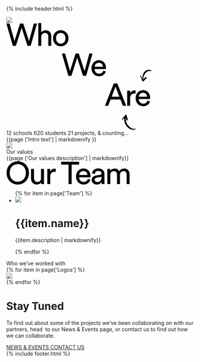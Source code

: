 {% include header.html %}
<div class="som-splash">
  <div class="som_splash__image-wrapper">
    <img class="som-splash__image" src="{{page ['Who we are splash image']}}">
  </div>
</div>
<div class="som-panel scroller left beige book noPad">
  <div class="flex">
  <div class="som-left white">
    <div class="som-left-title">
      <svg width="389" height="285" viewBox="0 0 389 285" xmlns="http://www.w3.org/2000/svg" xmlns:xlink="http://www.w3.org/1999/xlink"><defs><path id="a" d="M0 0h37v40H0z"/><path id="b" d="M0 0h23v34H0z"/></defs><g fill="none" fill-rule="evenodd"><path d="M73.592 1.444h8.484L65.108 61h-8.484l-15.54-48.3L25.712 61H17.48L.26 1.444h8.484l13.104 46.62L36.8 1.444h8.652L60.74 48.568 73.592 1.444zM93.434 61h-7.896V.184h7.896V25.3c1.456-2.128 3.276-3.64 5.46-4.536a17.76 17.76 0 016.804-1.344c2.408 0 4.522.406 6.342 1.218 1.82.812 3.332 1.932 4.536 3.36 1.204 1.428 2.1 3.122 2.688 5.082.588 1.96.882 4.06.882 6.3V61h-7.896V36.724c0-1.4-.154-2.716-.462-3.948-.308-1.232-.84-2.31-1.596-3.234-.756-.924-1.736-1.652-2.94-2.184-1.204-.532-2.674-.798-4.41-.798-1.512 0-2.842.28-3.99.84a8.568 8.568 0 00-2.898 2.268c-.784.952-1.386 2.072-1.806 3.36-.42 1.288-.658 2.688-.714 4.2V61zm52.097-5.796c1.68 0 3.276-.308 4.788-.924 1.512-.616 2.856-1.54 4.032-2.772 1.176-1.232 2.1-2.744 2.772-4.536.672-1.792 1.008-3.864 1.008-6.216 0-2.352-.336-4.41-1.008-6.174-.672-1.764-1.596-3.262-2.772-4.494-1.176-1.232-2.52-2.156-4.032-2.772a12.568 12.568 0 00-4.788-.924c-1.68 0-3.276.308-4.788.924-1.512.616-2.856 1.54-4.032 2.772-1.176 1.232-2.1 2.73-2.772 4.494-.672 1.764-1.008 3.822-1.008 6.174 0 2.352.336 4.424 1.008 6.216.672 1.792 1.596 3.304 2.772 4.536 1.176 1.232 2.52 2.156 4.032 2.772 1.512.616 3.108.924 4.788.924zm0-35.868c3.024 0 5.796.546 8.316 1.638 2.52 1.092 4.704 2.59 6.552 4.494 1.848 1.904 3.276 4.158 4.284 6.762 1.008 2.604 1.512 5.446 1.512 8.526s-.504 5.936-1.512 8.568c-1.008 2.632-2.436 4.9-4.284 6.804-1.848 1.904-4.032 3.402-6.552 4.494-2.52 1.092-5.292 1.638-8.316 1.638-3.024 0-5.796-.546-8.316-1.638-2.52-1.092-4.704-2.59-6.552-4.494-1.848-1.904-3.276-4.172-4.284-6.804-1.008-2.632-1.512-5.488-1.512-8.568 0-3.08.504-5.922 1.512-8.526s2.436-4.858 4.284-6.762c1.848-1.904 4.032-3.402 6.552-4.494 2.52-1.092 5.292-1.638 8.316-1.638zm76.396 62.108h8.484L213.443 141h-8.484l-15.54-48.3-15.372 48.3h-8.232l-17.22-59.556h8.484l13.104 46.62 14.952-46.62h8.652l15.288 47.124 12.852-47.124zm36.221 35.196c-.112-2.912-1.092-5.362-2.94-7.35-1.848-1.988-4.564-2.982-8.148-2.982-1.68 0-3.178.294-4.494.882-1.316.588-2.436 1.372-3.36 2.352a12.104 12.104 0 00-2.226 3.318 10.13 10.13 0 00-.924 3.78h22.092zm7.98 12.852a17.735 17.735 0 01-2.478 4.998 17.97 17.97 0 01-3.948 4.032c-1.54 1.148-3.29 2.058-5.25 2.73-1.96.672-4.116 1.008-6.468 1.008-2.688 0-5.264-.476-7.728-1.428a18.87 18.87 0 01-6.51-4.2c-1.876-1.848-3.36-4.116-4.452-6.804-1.092-2.688-1.638-5.74-1.638-9.156 0-3.192.532-6.09 1.596-8.694 1.064-2.604 2.478-4.844 4.242-6.72a18.787 18.787 0 016.174-4.368 17.946 17.946 0 017.308-1.554c3.08 0 5.838.518 8.274 1.554 2.436 1.036 4.466 2.478 6.09 4.326 1.624 1.848 2.87 4.074 3.738 6.678.868 2.604 1.302 5.474 1.302 8.61 0 .504-.014.98-.042 1.428a8.46 8.46 0 01-.126 1.092h-30.408c.056 1.792.392 3.444 1.008 4.956.616 1.512 1.47 2.814 2.562 3.906a11.267 11.267 0 003.864 2.52c1.484.588 3.066.882 4.746.882 3.304 0 5.824-.784 7.56-2.352 1.736-1.568 2.996-3.5 3.78-5.796l6.804 2.352zm38.914 74.876h-26.376l-6.3 16.632h-8.82l23.688-59.556h9.492L320.414 221h-8.904l-6.468-16.632zm-23.436-7.644h20.496l-10.332-26.712-10.164 26.712zm63.857-8.148a24.342 24.342 0 00-3.444-.252c-3.304 0-5.978.966-8.022 2.898-2.044 1.932-3.066 5.11-3.066 9.534V221h-7.896v-40.404h7.728v7.056c.728-1.568 1.582-2.842 2.562-3.822.98-.98 2.002-1.764 3.066-2.352a11.354 11.354 0 013.276-1.218 16.294 16.294 0 013.192-.336c.56 0 1.078.028 1.554.084.476.056.826.112 1.05.168v8.4zm30.678 8.064c-.112-2.912-1.092-5.362-2.94-7.35-1.848-1.988-4.564-2.982-8.148-2.982-1.68 0-3.178.294-4.494.882-1.316.588-2.436 1.372-3.36 2.352a12.104 12.104 0 00-2.226 3.318 10.13 10.13 0 00-.924 3.78h22.092zm7.98 12.852a17.735 17.735 0 01-2.478 4.998 17.97 17.97 0 01-3.948 4.032c-1.54 1.148-3.29 2.058-5.25 2.73-1.96.672-4.116 1.008-6.468 1.008-2.688 0-5.264-.476-7.728-1.428a18.87 18.87 0 01-6.51-4.2c-1.876-1.848-3.36-4.116-4.452-6.804-1.092-2.688-1.638-5.74-1.638-9.156 0-3.192.532-6.09 1.596-8.694 1.064-2.604 2.478-4.844 4.242-6.72a18.787 18.787 0 016.174-4.368 17.946 17.946 0 017.308-1.554c3.08 0 5.838.518 8.274 1.554 2.436 1.036 4.466 2.478 6.09 4.326 1.624 1.848 2.87 4.074 3.738 6.678.868 2.604 1.302 5.474 1.302 8.61 0 .504-.014.98-.042 1.428-.028.448-.07.812-.126 1.092h-30.408c.056 1.792.392 3.444 1.008 4.956.616 1.512 1.47 2.814 2.562 3.906a11.267 11.267 0 003.864 2.52c1.484.588 3.066.882 4.746.882 3.304 0 5.824-.784 7.56-2.352 1.736-1.568 2.996-3.5 3.78-5.796l6.804 2.352z" fill="#000" fill-rule="nonzero"/><g transform="scale(1 -1) rotate(-63 65.716 -357.181)"><mask id="c" fill="#fff"><use xlink:href="#b"/></mask><path d="M15.562 12.113c-.163.854.128 1.726 1.063 1.954.898.219 1.85.206 2.697.286.124-1.343.042-2.364.333-3.259.794-2.44 1.74-4.83 2.635-7.236.199-.534.498-1.038.636-1.585.325-1.28-.452-2.351-1.75-2.269-3.145.2-6.286.483-9.424.773-1.997.184-3.993.402-5.977.688-.67.097-1.5.235-1.41 1.399 3.485.6 6.889-.317 10.566-.712-.338.278-.483.401-.631.52-2.558 2.043-5.142 4.053-7.669 6.135C3.001 11.797.917 15.71.197 20.392c-.78 5.074.754 9.285 4.61 12.59 1.026.88 2.213 1.186 3.62.932-.12-.235-.152-.356-.227-.436-4.443-4.73-5.22-10.09-2.751-16.072 2.367-5.737 6.633-9.755 11.406-13.334.231-.174.5-.297.964-.567-.369 1.082-.715 1.907-.93 2.767-.484 1.936-.953 3.88-1.327 5.841" fill="#000" mask="url(#c)"/></g><path d="M309.708 255.456c2.55-2.985 5.114-5.957 7.671-8.935.167-.195.385-.387.452-.616.38-1.28 1.47-.801 2.294-.88.853-.082 1.205.495 1.371 1.25.156.71.401 1.402.585 2.106.869 3.312 1.766 6.618 2.573 9.945.272 1.121-.391 1.729-1.572 1.74-1.438.013-1.897-1.053-2.296-2.065-.511-1.294-.863-2.648-1.284-3.976l-.152.031c-.015.206-.036.411-.045.617-.336 7.638 2.465 14.237 7.37 19.941 4.528 5.264 10.095 8.723 17.581 7.854.533-.062 1.093.094 1.744.159-.528 1.234-1.391 1.738-2.528 1.961-5.365 1.054-10.263.077-14.896-2.832-7.84-4.92-15.241-16.39-13.248-28.622-.431.51-.74.916-1.091 1.282-1.136 1.185-2.234 2.413-3.467 3.493-.35.307-1.108.165-1.68.228-.027-.533-.151-1.084-.053-1.593.076-.392.393-.763.67-1.088" fill="#000"/></g></svg>
    </div>
    <div class="som-left_numbers">
    <span>12  schools</span>
    <span>620 students</span>
    <span>21 projects,</span>
    <span>& counting…</span>
    </div>
  </div>
  <div class="som-right">
    <div class="som-scroll-text left bottom">
      {{page ['Intro text'] | markdownify }}
    </div>
  </div>
  </div>
</div>
<div class="som-panel scroller left white noPad">
  <div class="flex">
  <div class="som-left">
    <img src="{{page ['Our Values Image']}}">
  </div>
  <div class="som-right">
    <div class="som-scroll-text">
      <div class="som-scroll-sub-head">
        Our values
      </div>
      {{page ['Our values description'] | markdownify}}
    </div>
  </div>
  </div>
</div>
<div class="som-panel scroller left team blue noPad">
  <div class="flex">
  <div class="som-left">
  <div class="som-left-title centred">
    <svg width="330" height="63" viewBox="0 0 330 63" xmlns="http://www.w3.org/2000/svg"><path d="M9.18 31.18c0 3.864.602 7.266 1.806 10.206 1.204 2.94 2.8 5.404 4.788 7.392 1.988 1.988 4.27 3.472 6.846 4.452 2.576.98 5.264 1.47 8.064 1.47 2.744 0 5.418-.49 8.022-1.47s4.9-2.464 6.888-4.452c1.988-1.988 3.584-4.452 4.788-7.392 1.204-2.94 1.806-6.342 1.806-10.206s-.602-7.266-1.806-10.206c-1.204-2.94-2.8-5.39-4.788-7.35a19.48 19.48 0 00-6.888-4.41 22.599 22.599 0 00-8.022-1.47c-2.8 0-5.488.49-8.064 1.47a19.566 19.566 0 00-6.846 4.41c-1.988 1.96-3.584 4.41-4.788 7.35-1.204 2.94-1.806 6.342-1.806 10.206zm-8.4 0c0-4.984.854-9.394 2.562-13.23 1.708-3.836 3.962-7.07 6.762-9.702a28.978 28.978 0 019.576-6.006C23.264.87 26.932.184 30.684.184s7.42.686 11.004 2.058a28.978 28.978 0 019.576 6.006c2.8 2.632 5.054 5.866 6.762 9.702 1.708 3.836 2.562 8.246 2.562 13.23s-.854 9.408-2.562 13.272c-1.708 3.864-3.962 7.112-6.762 9.744a28.978 28.978 0 01-9.576 6.006c-3.584 1.372-7.252 2.058-11.004 2.058s-7.42-.686-11.004-2.058a28.978 28.978 0 01-9.576-6.006c-2.8-2.632-5.054-5.88-6.762-9.744C1.634 40.588.78 36.164.78 31.18zm92.418 24.948c-1.12 2.128-2.8 3.682-5.04 4.662s-4.536 1.47-6.888 1.47c-2.352 0-4.466-.42-6.342-1.26-1.876-.84-3.458-1.988-4.746-3.444-1.288-1.456-2.282-3.164-2.982-5.124-.7-1.96-1.05-4.088-1.05-6.384V20.596h7.896v24.276c0 1.4.168 2.73.504 3.99.336 1.26.868 2.366 1.596 3.318.728.952 1.666 1.708 2.814 2.268 1.148.56 2.562.84 4.242.84 3.192 0 5.586-.952 7.182-2.856s2.394-4.396 2.394-7.476v-24.36h7.896v32.928c0 1.624.042 3.094.126 4.41.084 1.316.182 2.338.294 3.066h-7.56c-.112-.448-.196-1.162-.252-2.142-.056-.98-.084-1.89-.084-2.73zm38.825-27.552a24.342 24.342 0 00-3.444-.252c-3.304 0-5.978.966-8.022 2.898-2.044 1.932-3.066 5.11-3.066 9.534V61h-7.896V20.596h7.728v7.056c.728-1.568 1.582-2.842 2.562-3.822.98-.98 2.002-1.764 3.066-2.352a11.354 11.354 0 013.276-1.218 16.295 16.295 0 013.192-.336c.56 0 1.078.028 1.554.084.476.056.826.112 1.05.168v8.4zm42.623-19.488V61h-8.232V9.088h-19.908V1.444h48.048v7.644h-19.908zm42.186 27.552c-.112-2.912-1.092-5.362-2.94-7.35-1.848-1.988-4.564-2.982-8.148-2.982-1.68 0-3.178.294-4.494.882-1.316.588-2.436 1.372-3.36 2.352a12.104 12.104 0 00-2.226 3.318 10.13 10.13 0 00-.924 3.78h22.092zm7.98 12.852a17.735 17.735 0 01-2.478 4.998 17.97 17.97 0 01-3.948 4.032c-1.54 1.148-3.29 2.058-5.25 2.73-1.96.672-4.116 1.008-6.468 1.008-2.688 0-5.264-.476-7.728-1.428a18.87 18.87 0 01-6.51-4.2c-1.876-1.848-3.36-4.116-4.452-6.804-1.092-2.688-1.638-5.74-1.638-9.156 0-3.192.532-6.09 1.596-8.694 1.064-2.604 2.478-4.844 4.242-6.72a18.787 18.787 0 016.174-4.368 17.946 17.946 0 017.308-1.554c3.08 0 5.838.518 8.274 1.554 2.436 1.036 4.466 2.478 6.09 4.326 1.624 1.848 2.87 4.074 3.738 6.678.868 2.604 1.302 5.474 1.302 8.61 0 .504-.014.98-.042 1.428-.028.448-.07.812-.126 1.092h-30.408c.056 1.792.392 3.444 1.008 4.956.616 1.512 1.47 2.814 2.562 3.906a11.267 11.267 0 003.864 2.52c1.484.588 3.066.882 4.746.882 3.304 0 5.824-.784 7.56-2.352 1.736-1.568 2.996-3.5 3.78-5.796l6.804 2.352zm3.294.672c0-1.792.308-3.402.924-4.83.616-1.428 1.47-2.646 2.562-3.654 1.092-1.008 2.394-1.82 3.906-2.436a22.267 22.267 0 014.872-1.344l10.92-1.596c1.232-.168 2.058-.532 2.478-1.092.42-.56.63-1.204.63-1.932 0-1.96-.686-3.654-2.058-5.082-1.372-1.428-3.598-2.142-6.678-2.142-2.8 0-4.956.77-6.468 2.31-1.512 1.54-2.408 3.486-2.688 5.838l-7.56-1.764a13.863 13.863 0 011.722-5.292 14.16 14.16 0 013.57-4.158c1.456-1.148 3.15-2.044 5.082-2.688 1.932-.644 3.99-.966 6.174-.966 3.024 0 5.6.406 7.728 1.218 2.128.812 3.864 1.89 5.208 3.234a12.16 12.16 0 012.94 4.704 17.19 17.19 0 01.924 5.628v20.244c0 1.792.056 3.22.168 4.284.112 1.064.224 1.848.336 2.352h-7.728c-.112-.504-.21-1.176-.294-2.016-.084-.84-.126-1.988-.126-3.444-.448.728-1.036 1.484-1.764 2.268-.728.784-1.624 1.512-2.688 2.184-1.064.672-2.31 1.218-3.738 1.638-1.428.42-3.038.63-4.83.63-2.072 0-3.934-.336-5.586-1.008-1.652-.672-3.066-1.554-4.242-2.646a11.53 11.53 0 01-2.73-3.822 11.295 11.295 0 01-.966-4.62zm14.616 5.46c1.624 0 3.15-.21 4.578-.63 1.428-.42 2.66-1.092 3.696-2.016 1.036-.924 1.862-2.156 2.478-3.696.616-1.54.924-3.402.924-5.586v-1.848l-12.348 1.848c-1.68.28-3.08.91-4.2 1.89-1.12.98-1.68 2.366-1.68 4.158 0 1.512.588 2.87 1.764 4.074 1.176 1.204 2.772 1.806 4.788 1.806zM270.039 61V20.596h7.56v5.376c1.288-2.24 3.066-3.892 5.334-4.956 2.268-1.064 4.578-1.596 6.93-1.596 2.52 0 4.886.616 7.098 1.848 2.212 1.232 3.878 3.164 4.998 5.796 1.624-2.912 3.64-4.914 6.048-6.006 2.408-1.092 4.9-1.638 7.476-1.638 1.736 0 3.444.308 5.124.924a12.82 12.82 0 014.494 2.814c1.316 1.26 2.366 2.856 3.15 4.788.784 1.932 1.176 4.214 1.176 6.846V61h-7.812V35.632c0-2.632-.686-4.83-2.058-6.594-1.372-1.764-3.542-2.646-6.51-2.646-2.8 0-5.054.966-6.762 2.898-1.708 1.932-2.562 4.354-2.562 7.266V61h-7.896V35.632c0-2.632-.672-4.83-2.016-6.594-1.344-1.764-3.528-2.646-6.552-2.646-2.856 0-5.138.952-6.846 2.856-1.708 1.904-2.562 4.368-2.562 7.392V61h-7.812z" fill="#000" fill-rule="nonzero"/></svg>
  </div>
  </div>
  <div class="som-right white">
    <div class="som-scroll-text">
      <div class="som-team-grid">
      <ul>
      {% for item in page['Team']  %}
          <li class="team">
            <div class="team-wrapper">
              <img src="{{item.image}}">
            </div>
            <h1>{{item.name}}</h1>
            <p>{{item.description | markdownify}}</p>
          </li>
      {% endfor %}
      </ul>
      </div>
    </div>
  </div>
  </div>
</div>
<div class="som-panel white">
  <div class="som-wrapper">
  <div class="som-sub-head">
    Who we’ve worked with
  </div>
  <div class="flex logos">
  {% for item in page['Logos']  %}
      <div class="logo"><img src="{{item.Logo}}"></div>
  {% endfor %}
  </div>
  <div class="circle team">
    <div class="circle-text">
    <h1>Stay Tuned</h1>
    <p>To find out about some of the projects we’ve been collaborating on with our partners, head  to our News & Events page, or comtact us to find out how we can collaborate.</p>
    <div class="links flex">
      <a href="">NEWS & EVENTS </a>
      <a href="">CONTACT US</a>
    </div>
    </div>
  </div>
  </div>
</div>
{% include footer.html %}
